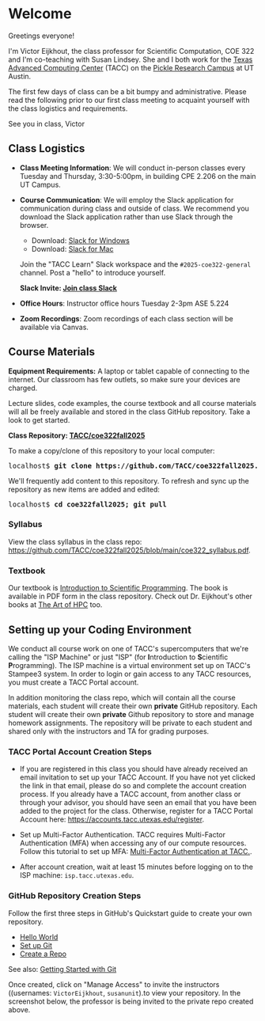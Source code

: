 # Welcome

Greetings everyone!

I'm Victor Eijkhout, the class professor for Scientific Computation, COE 322 and I'm co-teaching with Susan Lindsey. She and I both work for the [Texas Advanced Computing Center](https://tacc.utexas.edu/) (TACC) on the [Pickle Research Campus](https://www.utexas.edu/research/off-campus-research-sites) at UT Austin.

The first few days of class can be a bit bumpy and administrative. Please read the following prior to our first class meeting to acquaint yourself with the class logistics and requirements.

See you in class,
Victor


## Class Logistics

* **Class Meeting Information**: We will conduct in-person classes every Tuesday and Thursday, 3:30-5:00pm, in building CPE 2.206 on the main UT Campus.
* **Course Communication**: We will employ the Slack application for communication during class and outside of class. We recommend you download the Slack application rather than use Slack through the browser. 

	* Download: [Slack for Windows](https://slack.com/downloads/windows)
	* Download: [Slack for Mac](https://slack.com/downloads/mac)

	Join the "TACC Learn" Slack workspace and the `#2025-coe322-general` channel.  Post a "hello" to introduce yourself.

	**Slack Invite: [Join class Slack](https://join.slack.com/t/tacc-learn/shared_invite/zt-2p8bpr3gw-d2MpUDfYP1vjm6nQj7GM7g)**

* **Office Hours**: Instructor office hours Tuesday 2-3pm ASE 5.224
* **Zoom Recordings**: Zoom recordings of each class section will be available via Canvas.


## Course Materials

**Equipment Requirements:** A laptop or tablet capable of connecting to the internet. Our classroom has few outlets, so make sure your devices are charged.


Lecture slides, code examples, the course textbook and all course materials will all be freely available and stored in the class GitHub repository. Take a look to get started.

**Class Repository: [TACC/coe322fall2025](https://github.com/TACC/coe322fall2025)**

To make a copy/clone of this repository to your local computer:

<pre>localhost$ <b>git clone https://github.com/TACC/coe322fall2025.git</b></pre>

We'll frequently add content to this repository. To refresh and sync up the repository as new items are added and edited:

<pre>localhost$ <b>cd coe322fall2025; git pull</b></pre>

### Syllabus

View the class syllabus in the class repo: <https://github.com/TACC/coe322fall2025/blob/main/coe322_syllabus.pdf>.

### Textbook

Our textbook is [Introduction to Scientific Programming](). The book is available in PDF form in the class repository.  Check out Dr. Eijkhout's other books at [The Art of HPC](https://theartofhpc.com/) too.


## Setting up your Coding Environment

We conduct all course work on one of TACC's supercomputers that we're calling the "ISP Machine" or just "ISP" (for **I**ntroduction to **S**cientific **P**rogramming). The ISP machine is a virtual environment set up on TACC's Stampee3 system. In order to login or gain access to any TACC resources, you must create a TACC Portal account.

In addition monitoring the class repo, which will contain all the course materials, each student will create their own **private** GitHub repository.
Each student will create their own **private** Github repository to store and manage homework assignments. The repository will be private to each student and shared only with the instructors and TA for grading purposes.

### TACC Portal Account Creation Steps

* If you are registered in this class you should have already received an email invitation to set up your TACC Account. If you have not yet clicked the link in that email, please do so and complete the account creation process.  If you already have a TACC account, from another class or through your advisor, you should have seen an email that you have been added to the project for the class.  Otherwise, register for a TACC Portal Account here: <https://accounts.tacc.utexas.edu/register>.

* Set up Multi-Factor Authentication. TACC requires Multi-Factor Authentication (MFA) when accessing any of our compute resources. Follow this tutorial to set up MFA: [Multi-Factor Authentication at TACC.](https://docs.tacc.utexas.edu/basics/mfa/).

* After account creation, wait at least 15 minutes before logging on to the ISP machine: `isp.tacc.utexas.edu`.

### GitHub Repository Creation Steps

Follow the first three steps in GitHub's Quickstart guide to create your own repository.

* [Hello World](https://docs.github.com/en/get-started/start-your-journey/hello-world)
* [Set up Git](https://docs.github.com/en/get-started/getting-started-with-git/set-up-git)
* [Create a Repo](https://docs.github.com/en/repositories/creating-and-managing-repositories/quickstart-for-repositories)

See also: [Getting Started with Git](https://docs.github.com/en/get-started/onboarding/getting-started-with-github-enterprise-cloud)

Once created, click on "Manage Access" to invite the instructors ((usernames: `VictorEijkhout`, `susanunit`).to view your repository. In the screenshot below, the professor is being invited to the private repo created above. 




